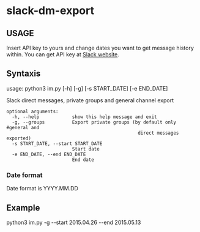 # slack-dm-export
## USAGE
Insert API key to yours and change dates you want to get message history within.
You can get API key at [Slack website](https://api.slack.com/web).
## Syntaxis
usage: python3 im.py [-h] [-g] [-s START_DATE] [-e END_DATE]

Slack direct messages, private groups and general channel export
```
optional arguments:
  -h, --help            show this help message and exit
  -g, --groups          Export private groups (by default only #general and 
                                                direct messages exported)
  -s START_DATE, --start START_DATE
                        Start date
  -e END_DATE, --end END_DATE
                        End date
```
### Date format
Date format is YYYY.MM.DD
## Example
python3 im.py -g --start 2015.04.26 --end 2015.05.13


